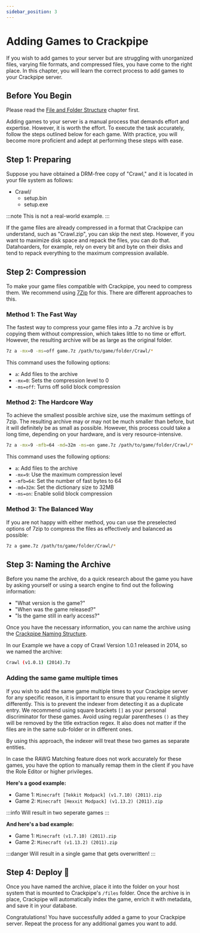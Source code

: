 ```yaml
---
sidebar_position: 3
---
```


# Adding Games to Crackpipe

If you wish to add games to your server but are struggling with unorganized files, varying file formats, and compressed files, you have come to the right place. In this chapter, you will learn the correct process to add games to your Crackpipe server.

## Before You Begin

Please read the [File and Folder Structure](structure.md) chapter first.

Adding games to your server is a manual process that demands effort and expertise. However, it is worth the effort. To execute the task accurately, follow the steps outlined below for each game. With practice, you will become more proficient and adept at performing these steps with ease.

## Step 1: Preparing

Suppose you have obtained a DRM-free copy of "Crawl," and it is located in your file system as follows:

- Crawl/
  - setup.bin
  - setup.exe

:::note
This is not a real-world example.
:::

If the game files are already compressed in a format that Crackpipe can understand, such as "Crawl.zip", you can skip the next step. However, if you want to maximize disk space and repack the files, you can do that. Datahoarders, for example, rely on every bit and byte on their disks and tend to repack everything to the maximum compression available.

## Step 2: Compression

To make your game files compatible with Crackpipe, you need to compress them. We recommend using [7Zip](https://www.7-zip.org/) for this. There are different approaches to this.

### Method 1: The Fast Way

The fastest way to compress your game files into a .7z archive is by copying them without compression, which takes little to no time or effort. However, the resulting archive will be as large as the original folder.

```bash
7z a -mx=0 -ms=off game.7z /path/to/game/folder/Crawl/*
```

This command uses the following options:

- `a`: Add files to the archive
- `-mx=0`: Sets the compression level to 0
- `-ms=off`: Turns off solid block compression

### Method 2: The Hardcore Way

To achieve the smallest possible archive size, use the maximum settings of 7zip. The resulting archive may or may not be much smaller than before, but it will definitely be as small as possible. However, this process could take a long time, depending on your hardware, and is very resource-intensive.

```bash
7z a -mx=9 -mfb=64 -md=32m -ms=on game.7z /path/to/game/folder/Crawl/*
```

This command uses the following options:

- `a`: Add files to the archive
- `-mx=9`: Use the maximum compression level
- `-mfb=64`: Set the number of fast bytes to 64
- `-md=32m`: Set the dictionary size to 32MB
- `-ms=on`: Enable solid block compression

### Method 3: The Balanced Way

If you are not happy with either method, you can use the preselected options of 7zip to compress the files as effectively and balanced as possible:

```bash
7z a game.7z /path/to/game/folder/Crawl/*
```

## Step 3: Naming the Archive

Before you name the archive, do a quick research about the game you have by asking yourself or using a search engine to find out the following information:

- "What version is the game?"
- "When was the game released?"
- "Is the game still in early access?"

Once you have the necessary information, you can name the archive using the [Crackpipe Naming Structure](structure.md).

In our Example we have a copy of Crawl Version 1.0.1 released in 2014, so we named the archive:

```bash
Crawl (v1.0.1) (2014).7z
```

### Adding the same game multiple times

If you wish to add the same game multiple times to your Crackpipe server for any specific reason, it is important to ensure that you rename it slightly differently. This is to prevent the indexer from detecting it as a duplicate entry. We recommend using square brackets `[]` as your personal discriminator for these games. Avoid using regular parentheses `()` as they will be removed by the title extraction regex. It also does not matter if the files are in the same sub-folder or in different ones.

By using this approach, the indexer will treat these two games as separate entities.

In case the RAWG Matching feature does not work accurately for these games, you have the option to manually remap them in the client if you have the Role Editor or higher privileges.

**Here's a good example:**

- Game 1: `Minecraft [Tekkit Modpack] (v1.7.10) (2011).zip`
- Game 2: `Minecraft [Hexxit Modpack] (v1.13.2) (2011).zip`

:::info
Will result in two seperate games
:::

**And here's a bad example:**

- Game 1: `Minecraft (v1.7.10) (2011).zip`
- Game 2: `Minecraft (v1.13.2) (2011).zip`

:::danger
Will result in a single game that gets overwritten!
:::

## Step 4: Deploy 🥳

Once you have named the archive, place it into the folder on your host system that is mounted to Crackpipe's `/files` folder. Once the archive is in place, Crackpipe will automatically index the game, enrich it with metadata, and save it in your database.

Congratulations! You have successfully added a game to your Crackpipe server. Repeat the process for any additional games you want to add.

